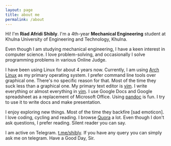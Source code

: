 ```yaml
---
layout: page
title: about me
permalink: /about
---
```



Hi! I'm **Riad Afridi Shibly**. I'm a 4th-year **Mechanical Engineering** student at Khulna University of Engineering and Technology, Khulna.

Even though I am studying mechanical engineering, I have a keen interest in computer science. I love problem-solving, and occasionally I solve programming problems in various Online Judge.

I have been using Linux for about 4 years now. Currently, I am using [Arch Linux](https://www.archlinux.org) as my primary operating system. I prefer command line tools over graphical one. There's no specific reason for that. Most of the time they suck less than a graphical one. My primary text editor is [vim](https://www.vim.org). I write everything or almost everything in [vim](https://www.vim.org). I use Google Docs and Google spreadsheet as a replacement of Microsoft Office. Using [pandoc](http://pandoc.org) is fun. I try to use it to write docs and make presentation.

I enjoy exploring new things. Most of the time they backfire [sad emoticon]. I love coding, cycling and reading. I browse [Quora](https://quora.com) a lot. Even though I don't ask questions, I prefer reading. Silent reader you can say.

I am active on Telegram. [t.me/shibly](https://t.me/shibly). If you have any query you can simply ask me on telegram. Have a Good Day, Sir.